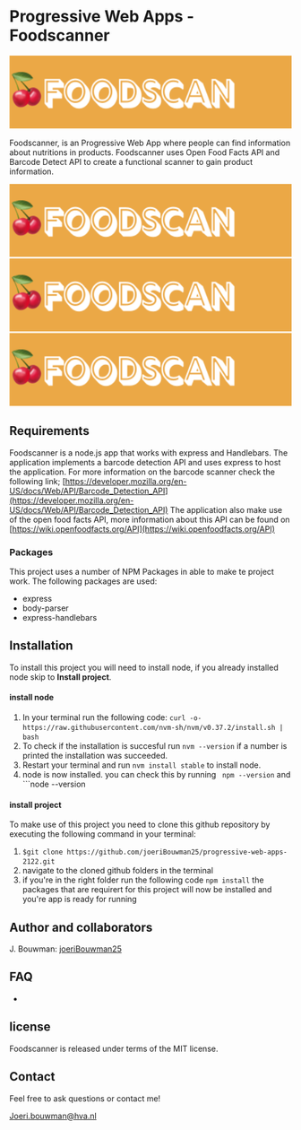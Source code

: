 # Progressive Web Apps - Foodscanner

<img src="https://github.com/joeriBouwman25/Foodscanner/blob/main/assets/banner.png" height=130>

Foodscanner, is an Progressive Web App where people can find information about nutritions in products. Foodscanner uses Open Food Facts API and Barcode Detect API to create a functional scanner to gain product information.

<img src="https://github.com/joeriBouwman25/Foodscanner/blob/main/assets/banner.png" height=130>
<img src="https://github.com/joeriBouwman25/Foodscanner/blob/main/assets/banner.png" height=130>
<img src="https://github.com/joeriBouwman25/Foodscanner/blob/main/assets/banner.png" height=130>

## Requirements

Foodscanner is a node.js app that works with express and Handlebars. The application implements a barcode detection API and uses express to host the application. For more information on the barcode scanner check the following link;
[https://developer.mozilla.org/en-US/docs/Web/API/Barcode_Detection_API](https://developer.mozilla.org/en-US/docs/Web/API/Barcode_Detection_API)
The application also make use of the open food facts API, more information about this API can be found on [https://wiki.openfoodfacts.org/API](https://wiki.openfoodfacts.org/API)

### Packages

This project uses a number of NPM Packages in able to make te project work. The following packages are used:

- express
- body-parser
- express-handlebars

## Installation

To install this project you will need to install node, if you already installed node skip to **Install project**.

#### install node

1. In your terminal run the following code:
   `curl -o- https://raw.githubusercontent.com/nvm-sh/nvm/v0.37.2/install.sh | bash`
2. To check if the installation is succesful run `nvm --version` if a number is printed the installation was succeeded.
3. Restart your terminal and run `nvm install stable` to install node.
4. node is now installed. you can check this by running ` npm --version` and ```node --version

#### install project

To make use of this project you need to clone this github repository by executing the following command in your terminal:

1.  `$git clone https://github.com/joeriBouwman25/progressive-web-apps-2122.git`
2.  navigate to the cloned github folders in the terminal
3.  if you're in the right folder run the following code `npm install` the packages that are requirert for this project will now be installed and you're app is ready for running

## Author and collaborators

J. Bouwman: [joeriBouwman25](https://github.com/joeriBouwman25)

## FAQ

-

## license

Foodscanner is released under terms of the MIT license.

## Contact

Feel free to ask questions or contact me!

Joeri.bouwman@hva.nl
